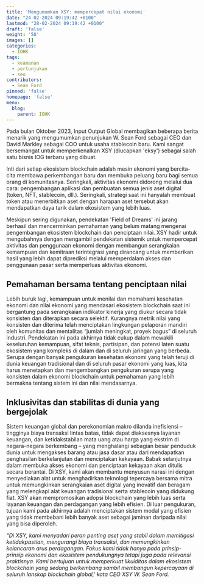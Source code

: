 ```yaml
---
title: 'Mengumumkan XSY: mempercepat nilai ekonomi'
date: "24-02-2024 09:19:42 +0100"
lastmod: "28-02-2024 09:19:42 +0100"
draft: 'false'
weight: '50'
images: []
categories:
  - IOHK
tags:
  - keamanan
  - pertunjukan
  - seo
contributors:
  - Sean Ford
pinned: 'false'
homepage: 'false'
menu:
  blog:
    parent: IOHK
---
```


Pada bulan Oktober 2023, Input Output Global membagikan beberapa berita menarik yang mengumumkan penunjukan W. Sean Ford sebagai CEO dan David Markley sebagai COO untuk usaha stablecoin baru. Kami sangat bersemangat untuk memperkenalkan XSY (diucapkan 'eksy') sebagai salah satu bisnis IOG terbaru yang dibuat.

Inti dari setiap ekosistem blockchain adalah mesin ekonomi yang bercita-cita membawa perkembangan baru dan membuka peluang baru bagi semua orang di komunitasnya. Seringkali, aktivitas ekonomi didorong melalui dua cara: pengembangan aplikasi dan pembuatan semua jenis aset digital (token, NFT, stablecoin, dll.). Seringkali, strategi saat ini hanyalah membuat token atau menerbitkan aset dengan harapan aset tersebut akan mendapatkan daya tarik dalam ekosistem yang lebih luas.

Meskipun sering digunakan, pendekatan 'Field of Dreams' ini jarang berhasil dan mencerminkan pemahaman yang belum matang mengenai pengembangan ekosistem blockchain dan penciptaan nilai. XSY hadir untuk mengubahnya dengan mengambil pendekatan sistemik untuk mempercepat aktivitas dan penggunaan ekonomi dengan membangun serangkaian kemampuan dan kemitraan terintegrasi yang dirancang untuk memberikan hasil yang lebih dapat diprediksi melalui memperdalam akses dan penggunaan pasar serta memperluas aktivitas ekonomi.

## Pemahaman bersama tentang penciptaan nilai

Lebih buruk lagi, kemampuan untuk menilai dan memahami kesehatan ekonomi dan nilai ekonomi yang mendasari ekosistem blockchain saat ini bergantung pada serangkaian indikator kinerja yang diukur secara tidak konsisten dan diterapkan secara selektif. Kurangnya metrik nilai yang konsisten dan diterima telah menciptakan lingkungan pelaporan mandiri oleh komunitas dan mentalitas “jumlah meningkat, proyek bagus” di seluruh industri. Pendekatan ini pada akhirnya tidak cukup dalam mewakili keseluruhan kemampuan, sifat teknis, partisipan, dan potensi laten suatu ekosistem yang kompleks di dalam dan di seluruh jaringan yang berbeda. Serupa dengan banyak pengukuran kesehatan ekonomi yang telah teruji di dunia keuangan tradisional dan di seluruh pasar ekonomi yang luas, kita harus menetapkan dan mengembangkan pengukuran serupa yang konsisten dalam ekonomi blockchain untuk pemahaman yang lebih bermakna tentang sistem ini dan nilai mendasarnya.

## Inklusivitas dan stabilitas di dunia yang bergejolak

Sistem keuangan global dan perekonomian makro dilanda inefisiensi – tingginya biaya transaksi lintas batas, tidak dapat diaksesnya layanan keuangan, dan ketidakstabilan mata uang atau harga yang ekstrim di negara-negara berkembang – yang menghalangi sebagian besar penduduk dunia untuk mengakses barang atau jasa dasar atau dari mendapatkan penghasilan berkelanjutan dan menciptakan kekayaan. Babak selanjutnya dalam membuka akses ekonomi dan penciptaan kekayaan akan ditulis secara berantai. Di XSY, kami akan membantu menyusun narasi ini dengan menyediakan alat untuk menghadirkan teknologi tepercaya bersama mitra untuk memungkinkan serangkaian aset digital yang inovatif dan beragam yang melengkapi alat keuangan tradisional serta stablecoin yang didukung fiat. XSY akan mempromosikan adopsi blockchain yang lebih luas serta layanan keuangan dan perdagangan yang lebih efisien. Di luar pengukuran, tujuan kami pada akhirnya adalah menciptakan sistem modal yang efisien yang tidak membebani lebih banyak aset sebagai jaminan daripada nilai yang bisa diperoleh.

*“Di XSY, kami menyadari peran penting aset yang stabil dalam memitigasi ketidakpastian, mengurangi biaya transaksi, dan memungkinkan kelancaran arus perdagangan. Fokus kami tidak hanya pada prinsip-prinsip ekonomi dan ekosistem pendukungnya tetapi juga pada relevansi praktisnya. Kami bertujuan untuk memperkuat likuiditas dalam ekosistem blockchain yang sedang berkembang sambil membangun kepercayaan di seluruh lanskap blockchain global,' kata CEO XSY W. Sean Ford.*
